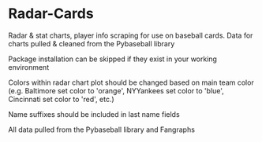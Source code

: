 # Radar-Cards
Radar &amp; stat charts, player info scraping for use on baseball cards. Data for charts pulled &amp; cleaned from the Pybaseball library

Package installation can be skipped if they exist in your working environment

Colors within radar chart plot should be changed based on main team color (e.g. Baltimore set color to 'orange', NYYankees set color to 'blue', Cincinnati set color to 'red', etc.)

Name suffixes should be included in last name fields

All data pulled from the Pybaseball library and Fangraphs
